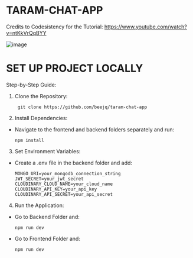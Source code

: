 # TARAM-CHAT-APP

Credits to Codesistency for the Tutorial: https://www.youtube.com/watch?v=ntKkVrQqBYY

![image](https://github.com/user-attachments/assets/2c964216-e9a7-4eee-9da9-20291d266cde)


# SET UP PROJECT LOCALLY

Step-by-Step Guide:

1. Clone the Repository:

        git clone https://github.com/beejq/taram-chat-app

2. Install Dependencies:
  - Navigate to the frontend and backend folders separately and run:

        npm install

3. Set Environment Variables:
  - Create a .env file in the backend folder and add:
    
        MONGO_URI=your_mongodb_connection_string
        JWT_SECRET=your_jwt_secret
        CLOUDINARY_CLOUD_NAME=your_cloud_name
        CLOUDINARY_API_KEY=your_api_key
        CLOUDINARY_API_SECRET=your_api_secret

4. Run the Application:
  - Go to Backend Folder and:

        npm run dev

  - Go to Frontend Folder and:

        npm run dev
